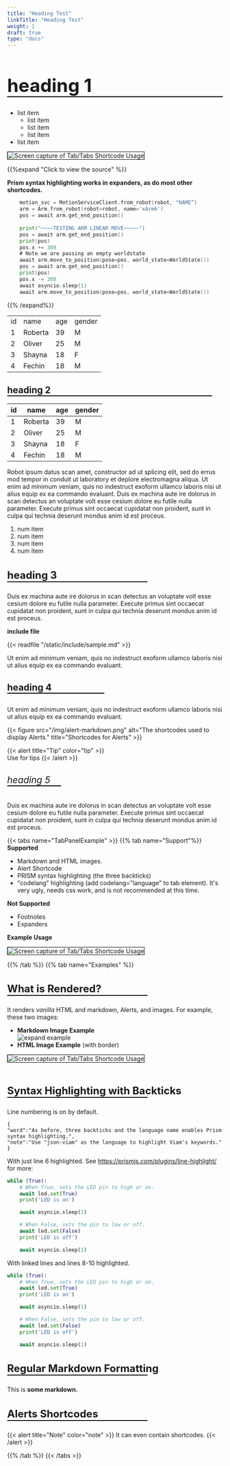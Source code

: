 ```yaml
---
title: "Heading Test"
linkTitle: "Heading Test"
weight: 1
draft: true
type: "docs"
---
```



<style>

/* body, lists*/
.td-content p, .td-content li, .td-content td {
    font-weight: normal;
    color: black;
    margin-left: 24pt;
}
/* table margin */
.table, .td-content > table, .td-box .row.section > table {
    margin: 12pt 0pt 12pt 24pt;
}

/* img margin */
.img-fluid, .td-content img {
    max-width: 100%;
    height: auto;
    margin: 12pt 0pt  12pt 24pt;
}

/* expander */

.expand-label {
    font-family: Space Grotesk, sans-serif;
    font-weight: bold;
    font-size: 12px !important;
    background-color: #e7ecff;
    margin-top: 12pt;
    margin-left: 24pt;
}


.nav-tabs {
    border-bottom: 1px solid #dee2e6;
    margin-left:24pt;
}

h7 {
    margin-left:24pt;
}

h1, .h1 {
    font-size: 32pt !important;
    margin-left: 0px;
   }
   
   h2, .h2 {
    font-size: 24 pt !important;
        margin-left: 0px;

   }
   
   h3, .h3 {
    font-size: 18pt !important;
        margin-left: 0px;
   }

      /* Added H4 and H5 in response to DAD-97 */
      /* Added rules and increased indents */
   h4, .h4 {
    font-size: 16pt !important;
    margin-left: 0px;    
   }

   h5, .h5 {
    font-size: 16pt !important;
    font-weight: 400;
    font-style: italic;
    margin-left: 0px;    

   }
   h7 {
    font-size: 10pt !important;
    font-weight: 400;
    font-style: italic;
    text-decoration: underline green;
   }



h1:after
{
    content:' ';
    display:block;
    border:1px solid black;
}

h2:after
{
    content:' ';
    display:block;
    border:1px solid black;
    margin-right:5%;
}

h3:after
{
    content:' ';
    display:block;
    border:1px solid black;
    margin-right:35%;
}

h4:after
{
    content:' ';
    display:block;
    border:1px solid black;
    margin-right:55%;
}
h5:after
{
    content:' ';
    display:block;
    border:1px solid  black;
    margin-right:75%;
}

</style>

# heading 1

* list item
  * list item
  * list item
  * list item
* list item

<img style="border:solid 1px black" alt="Screen capture of Tab/Tabs Shortcode Usage" src="/img/tabbed-panel-markdown.png">

{{%expand "Click to view the source" %}}
<br>

**Prism syntax highlighting works in expanders, as do most other shortcodes.**

``` go
	motion_svc = MotionServiceClient.from_robot(robot, "NAME”)
  	arm = Arm.from_robot(robot=robot, name='xArm6')
  	pos = await arm.get_end_position()
 	 
  	print("~~~~TESTING ARM LINEAR MOVE~~~~~")
  	pos = await arm.get_end_position()
  	print(pos)
  	pos.x += 300
  	# Note we are passing an empty worldstate
  	await arm.move_to_position(pose=pos, world_state=WorldState())
  	pos = await arm.get_end_position()
  	print(pos)
  	pos.x -= 300
  	await asyncio.sleep(1)
  	await arm.move_to_position(pose=pos, world_state=WorldState())
```

{{% /expand%}}

<table>
    <tr>
        <td>id</td>
        <td>name</td>
        <td>age</td>
        <td>gender</td>
    </tr>
    <tr>
        <td>1</td>
        <td>Roberta</td>
        <td>39</td>
        <td>M</td>
    </tr>
    <tr>
        <td>2</td>
        <td>Oliver</td>
        <td>25</td>
        <td>M</td>
    </tr>
    <tr>
        <td>3</td>
        <td>Shayna</td>
        <td>18</td>
        <td>F</td>
    </tr>
    <tr>
        <td>4</td>
        <td>Fechin</td>
        <td>18</td>
        <td>M</td>
    </tr>
</table>



## heading 2

| id | name    | age | gender |
|----|---------|-----|--------|
| 1  | Roberta | 39  | M      |
| 2  | Oliver  | 25  | M      |
| 3  | Shayna  | 18  | F      |
| 4  | Fechin  | 18  | M      |

Robot ipsum datus scan amet, constructor ad ut splicing elit, sed do errus mod tempor in conduit ut laboratory et deplore electromagna aliqua. Ut enim ad minimum veniam, quis no indestruct exoform ullamco laboris nisi ut alius equip ex ea commando evaluant. Duis ex machina aute ire dolorus in scan detectus an voluptate volt esse cesium dolore eu futile nulla parameter. Execute primus sint occaecat cupidatat non proident, sunt in culpa qui technia deserunt mondus anim id est proceus.


1. num item
1. num item
1. num item
1. num item

### heading 3

Duis ex machina aute ire dolorus in scan detectus an voluptate volt esse cesium dolore eu futile nulla parameter. Execute primus sint occaecat cupidatat non proident, sunt in culpa qui technia deserunt mondus anim id est proceus.

**include file**

{{< readfile "/static/include/sample.md" >}}





Ut enim ad minimum veniam, quis no indestruct exoform ullamco laboris nisi ut alius equip ex ea commando evaluant.

#### heading 4

Ut enim ad minimum veniam, quis no indestruct exoform ullamco laboris nisi ut alius equip ex ea commando evaluant.

{{< figure src="/img/alert-markdown.png"  alt="The shortcodes used to display Alerts." title="Shortcodes for Alerts" >}}

{{< alert title="Tip" color="tip" >}}  
Use for tips
{{< /alert >}}

##### heading 5

Duis ex machina aute ire dolorus in scan detectus an voluptate volt esse cesium dolore eu futile nulla parameter. Execute primus sint occaecat cupidatat non proident, sunt in culpa qui technia deserunt mondus anim id est proceus.


{{< tabs name="TabPanelExample" >}}
{{% tab name="Support"%}}
**Supported**
* Markdown and HTML images. 
* Alert Shortcode
* PRISM syntax highlighting (the three backticks)
* "codelang" highlighting (add codelang="language" to tab element). It's very ugly, needs css work, and is not recommended at this time.

**Not Supported**
* Footnotes
* Expanders

**Example Usage**

<img style="border:solid 1px black" alt="Screen capture of Tab/Tabs Shortcode Usage" src="/img/tabbed-panel-markdown.png">

{{% /tab %}}
{{% tab name="Examples" %}}
<div>
	<h3>What is Rendered?</h3>
	<p>It renders <i>vanilla</i> HTML and markdown, Alerts, and images. For example, these two images:</p>

* **Markdown Image Example**<br>
![expand example](/img/expander-markdown.png)<br>
* **HTML Image Example** (with border)<br>
<img style="border:solid 1px black" src="/img/expander-markdown.png" alt="Screen capture of Tab/Tabs Shortcode Usage">
</div>
<br>

### Syntax Highlighting with Backticks

Line numbering is on by default.

```json-viam
{
"word":"As before, three backticks and the language name enables Prism syntax highlighting.",
"note":"Use "json-viam" as the language to highlight Viam's keywords."
}
```

With just line 6 highlighted. See https://prismjs.com/plugins/line-highlight/ for more:

```python {class="line-numbers linkable-line-numbers" data-line="6"}
while (True):
    # When True, sets the LED pin to high or on.
    await led.set(True)
    print('LED is on')

    await asyncio.sleep(1)

    # When False, sets the pin to low or off.
    await led.set(False)
    print('LED is off')

    await asyncio.sleep(1)
```


With linked lines and lines 8-10 highlighted.


```python {id="some-python-unique-id" class="linkable-line-numbers" data-line="8-10"}
while (True):
    # When True, sets the LED pin to high or on.
    await led.set(True)
    print('LED is on')

    await asyncio.sleep(1)

    # When False, sets the pin to low or off.
    await led.set(False)
    print('LED is off')

    await asyncio.sleep(1)
```

### Regular Markdown Formatting

This is **some markdown.**

### Alerts Shortcodes
{{< alert title="Note" color="note" >}}
It can even contain shortcodes.
{{< /alert >}}


{{% /tab %}}
{{< /tabs >}}


